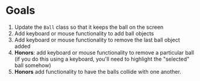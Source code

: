 # Goals

1. Update the `Ball` class so that it keeps the ball on the screen
2. Add keyboard or mouse functionality to add ball objects
3. Add keyboard or mouse functionality to remove the last ball object added
4. **Honors**: add keyboard or mouse functionality to remove a particular ball (if you do this using a keyboard, you'll need to highlight the "selected" ball somehow)
5. **Honors** add functionality to have the balls collide with one another. 